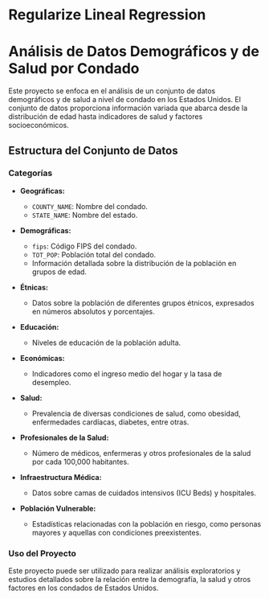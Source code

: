 # Regularize Lineal Regression

# Análisis de Datos Demográficos y de Salud por Condado

Este proyecto se enfoca en el análisis de un conjunto de datos demográficos y de salud a nivel de condado en los Estados Unidos. El conjunto de datos proporciona información variada que abarca desde la distribución de edad hasta indicadores de salud y factores socioeconómicos.

## Estructura del Conjunto de Datos

### Categorías

- **Geográficas:**
  - `COUNTY_NAME`: Nombre del condado.
  - `STATE_NAME`: Nombre del estado.
  
- **Demográficas:**
  - `fips`: Código FIPS del condado.
  - `TOT_POP`: Población total del condado.
  - Información detallada sobre la distribución de la población en grupos de edad.

- **Étnicas:**
  - Datos sobre la población de diferentes grupos étnicos, expresados en números absolutos y porcentajes.

- **Educación:**
  - Niveles de educación de la población adulta.

- **Económicas:**
  - Indicadores como el ingreso medio del hogar y la tasa de desempleo.

- **Salud:**
  - Prevalencia de diversas condiciones de salud, como obesidad, enfermedades cardíacas, diabetes, entre otras.

- **Profesionales de la Salud:**
  - Número de médicos, enfermeras y otros profesionales de la salud por cada 100,000 habitantes.

- **Infraestructura Médica:**
  - Datos sobre camas de cuidados intensivos (ICU Beds) y hospitales.

- **Población Vulnerable:**
  - Estadísticas relacionadas con la población en riesgo, como personas mayores y aquellas con condiciones preexistentes.

### Uso del Proyecto

Este proyecto puede ser utilizado para realizar análisis exploratorios y estudios detallados sobre la relación entre la demografía, la salud y otros factores en los condados de Estados Unidos.


